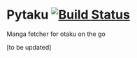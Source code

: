 # Pytaku [![Build Status](https://travis-ci.org/nhanb/pytaku.png)](https://travis-ci.org/nhanb/pytaku)

Manga fetcher for otaku on the go

[to be updated]
